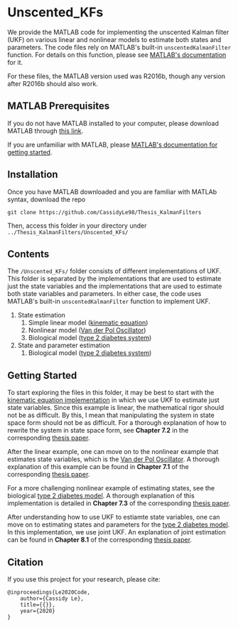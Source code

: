 # Unscented_KFs
We provide the MATLAB code for implementing the unscented Kalman filter (UKF) on various linear and nonlinear models to estimate both states and parameters. The code files rely on MATLAB's built-in `unscentedKalmanFilter` function. For details on this function, please see [MATLAB's documentation](https://www.mathworks.com/help/control/ref/unscentedkalmanfilter.html) for it.

For these files, the MATLAB version used was R2016b, though any version after R2016b should also work.

## MATLAB Prerequisites
If you do not have MATLAB installed to your computer, please download MATLAB through [this link](https://www.mathworks.com/downloads/).

If you are unfamiliar with MATLAB, please [MATLAB's documentation for getting started](https://www.mathworks.com/help/matlab/getting-started-with-matlab.html).

## Installation
Once you have MATLAB downloaded and you are familiar with MATLAb syntax, download the repo
  ```
  git clone https://github.com/CassidyLe98/Thesis_KalmanFilters
  ```
Then, access this folder in your directory under `../Thesis_KalmanFilters/Unscented_KFs/`

## Contents
The `/Unscented_KFs/` folder consists of different implementations of UKF. This folder is separated by the implementations that are used to estimate just the state variables and the implementations that are used to estimate both state variables and parameters. In either case, the code uses MATLAB's built-in `unscentedKalmanFilter` function to implement UKF.
1. State estimation
    1. Simple linear model ([kinematic equation](https://github.com/CassidyLe98/Thesis_KalmanFilters/tree/master/Unscented_KFs/Kinematic))  
    2. Nonlinear model ([Van der Pol Oscillator](https://github.com/CassidyLe98/Thesis_KalmanFilters/tree/master/Unscented_KFs/MatLab_vdp_Example))
    3. Biological model ([type 2 diabetes system](https://github.com/CassidyLe98/Thesis_KalmanFilters/tree/master/Unscented_KFs/Albers))
2. State and parameter estimation
    1. Biological model ([type 2 diabetes system](https://github.com/CassidyLe98/Thesis_KalmanFilters/tree/master/Unscented_KFs/Albers/Joint_Estimation))


## Getting Started
To start exploring the files in this folder, it may be best to start with the [kinematic equation implementation](https://github.com/CassidyLe98/Thesis_KalmanFilters/tree/master/Unscented_KFs/Kinematic) in which we use UKF to estimate just state variables. Since this example is linear, the mathematical rigor should not be as difficult. By this, I mean that manipulating the system in state space form should not be as difficult. For a thorough explanation of how to rewrite the system in state space form, see **Chapter 7.2** in the corresponding [thesis paper](https://sites.google.com/g.hmc.edu/cle/thesis).

After the linear example, one can move on to the nonlinear example that estimates state variables, which is the [Van der Pol Oscillator](https://github.com/CassidyLe98/Thesis_KalmanFilters/tree/master/Unscented_KFs/MatLab_vdp_Example). A thorough explanation of this example can be found in **Chapter 7.1** of the corresponding [thesis paper](https://sites.google.com/g.hmc.edu/cle/thesis).

For a more challenging nonlinear example of estimating states, see the biological [type 2 diabetes model](https://github.com/CassidyLe98/Thesis_KalmanFilters/tree/master/Unscented_KFs/Albers). A thorough explanation of this implementation is detailed in **Chapter 7.3** of the corresponding [thesis paper](https://sites.google.com/g.hmc.edu/cle/thesis).

After understanding how to use UKF to estiamte state variables, one can move on to estimating states and parameters for the [type 2 diabetes model](https://github.com/CassidyLe98/Thesis_KalmanFilters/tree/master/Unscented_KFs/Albers/Joint_Estimation). In this implementation, we use joint UKF. An explanation of joint estimation can be found in **Chapter 8.1** of the corresponding [thesis paper](https://sites.google.com/g.hmc.edu/cle/thesis).

## Citation
If you use this project for your research, please cite:
```
@inproceedings{Le2020Code,
    author={Cassidy Le},
    title={{}},
    year={2020}
}
```

